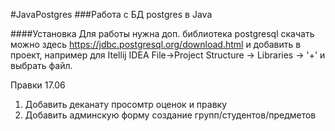 #JavaPostgres
###Работа с БД postgres в Java

####Установка
Для работы нужна доп. библиотека postgresql скачать можно здесь https://jdbc.postgresql.org/download.html
и добавить в проект, например для Itellij IDEA
File->Project Structure -> Libraries -> '+'
и выбрать файл. 

Правки 17.06
1) Добавить деканату просомтр оценок и правку
2) Добавить админскую форму создание групп/студентов/предметов

